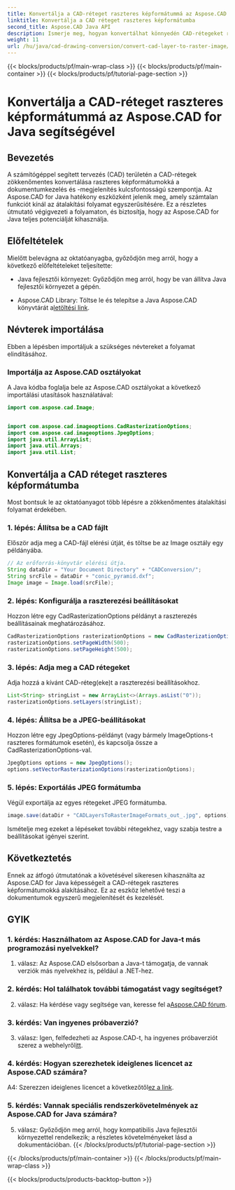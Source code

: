 ```yaml
---
title: Konvertálja a CAD-réteget raszteres képformátummá az Aspose.CAD for Java segítségével
linktitle: Konvertálja a CAD réteget raszteres képformátumba
second_title: Aspose.CAD Java API
description: Ismerje meg, hogyan konvertálhat könnyedén CAD-rétegeket raszterképekké az Aspose.CAD for Java segítségével. Kövesse lépésről lépésre útmutatónkat a zökkenőmentes dokumentumvizualizációhoz.
weight: 11
url: /hu/java/cad-drawing-conversion/convert-cad-layer-to-raster-image/
---
```


{{< blocks/products/pf/main-wrap-class >}}
{{< blocks/products/pf/main-container >}}
{{< blocks/products/pf/tutorial-page-section >}}

# Konvertálja a CAD-réteget raszteres képformátummá az Aspose.CAD for Java segítségével

## Bevezetés

A számítógéppel segített tervezés (CAD) területén a CAD-rétegek zökkenőmentes konvertálása raszteres képformátumokká a dokumentumkezelés és -megjelenítés kulcsfontosságú szempontja. Az Aspose.CAD for Java hatékony eszközként jelenik meg, amely számtalan funkciót kínál az átalakítási folyamat egyszerűsítésére. Ez a részletes útmutató végigvezeti a folyamaton, és biztosítja, hogy az Aspose.CAD for Java teljes potenciálját kihasználja.

## Előfeltételek

Mielőtt belevágna az oktatóanyagba, győződjön meg arról, hogy a következő előfeltételeket teljesítette:

- Java fejlesztői környezet: Győződjön meg arról, hogy be van állítva Java fejlesztői környezet a gépén.

-  Aspose.CAD Library: Töltse le és telepítse a Java Aspose.CAD könyvtárát a[letöltési link](https://releases.aspose.com/cad/java/).

## Névterek importálása

Ebben a lépésben importáljuk a szükséges névtereket a folyamat elindításához.

### Importálja az Aspose.CAD osztályokat

A Java kódba foglalja bele az Aspose.CAD osztályokat a következő importálási utasítások használatával:

```java
import com.aspose.cad.Image;


import com.aspose.cad.imageoptions.CadRasterizationOptions;
import com.aspose.cad.imageoptions.JpegOptions;
import java.util.ArrayList;
import java.util.Arrays;
import java.util.List;
```

## Konvertálja a CAD réteget raszteres képformátumba

Most bontsuk le az oktatóanyagot több lépésre a zökkenőmentes átalakítási folyamat érdekében.

### 1. lépés: Állítsa be a CAD fájlt

Először adja meg a CAD-fájl elérési útját, és töltse be az Image osztály egy példányába.

```java
// Az erőforrás-könyvtár elérési útja.
String dataDir = "Your Document Directory" + "CADConversion/";
String srcFile = dataDir + "conic_pyramid.dxf";
Image image = Image.load(srcFile);
```

### 2. lépés: Konfigurálja a raszterezési beállításokat

Hozzon létre egy CadRasterizationOptions példányt a raszterezés beállításainak meghatározásához.

```java
CadRasterizationOptions rasterizationOptions = new CadRasterizationOptions();
rasterizationOptions.setPageWidth(500);
rasterizationOptions.setPageHeight(500);
```

### 3. lépés: Adja meg a CAD rétegeket

Adja hozzá a kívánt CAD-réteg(eke)t a raszterezési beállításokhoz.

```java
List<String> stringList = new ArrayList<>(Arrays.asList("0"));
rasterizationOptions.setLayers(stringList);
```

### 4. lépés: Állítsa be a JPEG-beállításokat

Hozzon létre egy JpegOptions-példányt (vagy bármely ImageOptions-t raszteres formátumok esetén), és kapcsolja össze a CadRasterizationOptions-val.

```java
JpegOptions options = new JpegOptions();
options.setVectorRasterizationOptions(rasterizationOptions);
```

### 5. lépés: Exportálás JPEG formátumba

Végül exportálja az egyes rétegeket JPEG formátumba.

```java
image.save(dataDir + "CADLayersToRasterImageFormats_out_.jpg", options);
```

Ismételje meg ezeket a lépéseket további rétegekhez, vagy szabja testre a beállításokat igényei szerint.

## Következtetés

Ennek az átfogó útmutatónak a követésével sikeresen kihasználta az Aspose.CAD for Java képességeit a CAD-rétegek raszteres képformátumokká alakításához. Ez az eszköz lehetővé teszi a dokumentumok egyszerű megjelenítését és kezelését.

## GYIK

### 1. kérdés: Használhatom az Aspose.CAD for Java-t más programozási nyelvekkel?

1. válasz: Az Aspose.CAD elsősorban a Java-t támogatja, de vannak verziók más nyelvekhez is, például a .NET-hez.

### 2. kérdés: Hol találhatok további támogatást vagy segítséget?

 2. válasz: Ha kérdése vagy segítsége van, keresse fel a[Aspose.CAD fórum](https://forum.aspose.com/c/cad/19).

### 3. kérdés: Van ingyenes próbaverzió?

 3. válasz: Igen, felfedezheti az Aspose.CAD-t, ha ingyenes próbaverziót szerez a webhelyről[itt](https://releases.aspose.com/).

### 4. kérdés: Hogyan szerezhetek ideiglenes licencet az Aspose.CAD számára?

 A4: Szerezzen ideiglenes licencet a következőtől[ez a link](https://purchase.aspose.com/temporary-license/).

### 5. kérdés: Vannak speciális rendszerkövetelmények az Aspose.CAD for Java számára?

5. válasz: Győződjön meg arról, hogy kompatibilis Java fejlesztői környezettel rendelkezik; a részletes követelményeket lásd a dokumentációban.
{{< /blocks/products/pf/tutorial-page-section >}}

{{< /blocks/products/pf/main-container >}}
{{< /blocks/products/pf/main-wrap-class >}}

{{< blocks/products/products-backtop-button >}}
